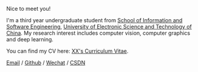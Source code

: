 Nice to meet you!

I'm a third year undergraduate student from [School of Information and Software Engineering](https://sise.uestc.edu.cn/), [University of Electronic Science and Technology of China](https://www.uestc.edu.cn/). My research interest includes computer vision, computer graphics and deep learning.

You can find my CV here: [XX's Curriculum Vitae](../assets/Curriculum_Vitae.pdf).

[Email](mailto:2022091201014@stu.uestc.edu.cn) / [Github](https://github.com/CatalanOvO) / [Wechat](../images/wechat.jpg) / [CSDN](https://blog.csdn.net/Catalany?spm=1000.2115.3001.5343)
